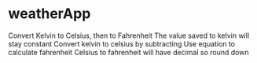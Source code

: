 # weatherApp
Convert Kelvin to Celsius, then to Fahrenheit 
The value saved to kelvin will stay constant
Convert kelvin to celsius by subtracting
Use equation to calculate fahrenheit
Celsius to fahrenheit will have decimal so round down
